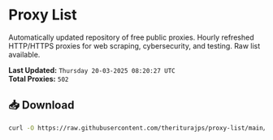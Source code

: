 # Proxy List

Automatically updated repository of free public proxies. Hourly refreshed HTTP/HTTPS proxies for web scraping, cybersecurity, and testing. Raw list available.

**Last Updated:** `Thursday 20-03-2025 08:20:27 UTC`  
**Total Proxies:** `502`

## 📥 Download
```bash
curl -O https://raw.githubusercontent.com/theriturajps/proxy-list/main/proxies.txt
